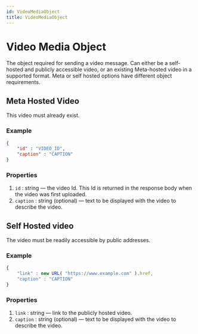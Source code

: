 ```yaml
---
id: VideoMediaObject
title: VideoMediaObject
---
```


# Video Media Object
The object required for sending a video message. Can either be a self-hosted and publicly accessible video, or an existing Meta-hosted video in a supported format. Meta or self hosted options have different object requirements.

## Meta Hosted Video
This video must already exist.

### Example
```json
{
    "id" : "VIDEO_ID",
    "caption" : "CAPTION"
}
```

### Properties
1. `id` : string — the video Id. This Id is returned in the response body when the video was first uploaded.
2. `caption` : string (optional) — text to be displayed with the video to describe the video.

## Self Hosted video
The video must be readily accessible by public addresses.

### Example
```js
{
    "link" : new URL( "https://www.example.com" ).href,
    "caption" : "CAPTION"
}
```

### Properties
1. `link` :  string — link to the publicly hosted video.
2. `caption` : string (optional) — text to be displayed with the video to describe the video.
